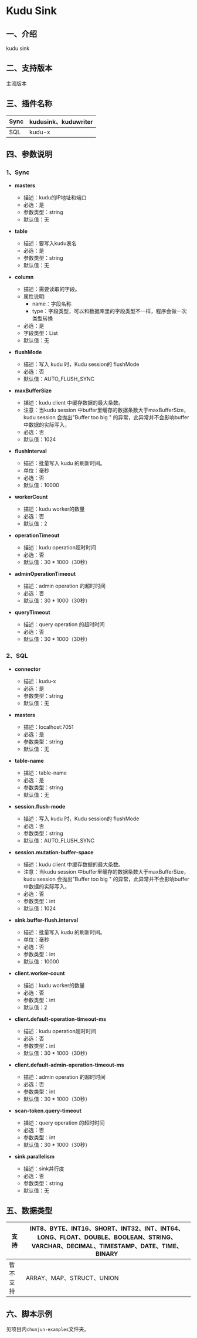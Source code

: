 # Kudu Sink

## 一、介绍

kudu sink

## 二、支持版本

主流版本

## 三、插件名称

| Sync | kudusink、kuduwriter |
| --- | --- |
| SQL | kudu-x |

## 四、参数说明

### 1、Sync

- **masters**
    - 描述：kudu的IP地址和端口
    - 必选：是
    - 参数类型：string
    - 默认值：无
      <br />

- **table**
    - 描述：要写入kudu表名
    - 必选：是
    - 参数类型：string
    - 默认值：无
      <br />

- **column**
    - 描述：需要读取的字段。
    - 属性说明:
        - name：字段名称
        - type：字段类型，可以和数据库里的字段类型不一样，程序会做一次类型转换
    - 必选：是
    - 字段类型：List
    - 默认值：无

- **flushMode**
    - 描述：写入 kudu 时，Kudu session的 flushMode
    - 必选：否
    - 默认值：AUTO_FLUSH_SYNC
      <br />

- **maxBufferSize**
    - 描述：kudu client 中缓存数据的最大条数。
    - 注意：当kudu session 中buffer里缓存的数据条数大于maxBufferSize，kudu session 会抛出"Buffer too big " 的异常，此异常并不会影响buffer中数据的实际写入，
    - 必选：否
    - 默认值：1024
      <br />

- **flushInterval**
    - 描述：批量写入 kudu 的刷新时间。
    - 单位：毫秒
    - 必选：否
    - 默认值：10000
      <br />

- **workerCount**
    - 描述：kudu worker的数量
    - 必选：否
    - 默认值：2
      <br />

- **operationTimeout**
    - 描述：kudu operation超时时间
    - 必选：否
    - 默认值：30 * 1000（30秒）
      <br />

- **adminOperationTimeout**
    - 描述：admin operation 的超时时间
    - 必选：否
    - 默认值：30 * 1000（30秒）
      <br />

- **queryTimeout**
    - 描述：query operation 的超时时间
    - 必选：否
    - 默认值：30 * 1000（30秒）
      <br />

### 2、SQL

- **connector**
    - 描述：kudu-x
    - 必选：是
    - 参数类型：string
    - 默认值：无
      <br />

- **masters**
    - 描述：localhost:7051
    - 必选：是
    - 参数类型：string
    - 默认值：无
      <br />

- **table-name**
    - 描述：table-name
    - 必选：是
    - 参数类型：string
    - 默认值：无
      <br />

- **session.flush-mode**
    - 描述：写入 kudu 时，Kudu session的 flushMode
    - 必选：否
    - 参数类型：string
    - 默认值：AUTO_FLUSH_SYNC
      <br />

- **session.mutation-buffer-space**
    - 描述：kudu client 中缓存数据的最大条数。
    - 注意：当kudu session 中buffer里缓存的数据条数大于maxBufferSize，kudu session 会抛出"Buffer too big " 的异常，此异常并不会影响buffer中数据的实际写入，
    - 必选：否
    - 参数类型：int
    - 默认值：1024
      <br />

- **sink.buffer-flush.interval**
    - 描述：批量写入 kudu 的刷新时间。
    - 单位：毫秒
    - 必选：否
    - 参数类型：int 
    - 默认值：10000
      <br />

- **client.worker-count**
    - 描述：kudu worker的数量
    - 必选：否
    - 参数类型：int
    - 默认值：2
      <br />

- **client.default-operation-timeout-ms**
    - 描述：kudu operation超时时间
    - 必选：否
    - 参数类型：int
    - 默认值：30 * 1000（30秒）
      <br />

- **client.default-admin-operation-timeout-ms**
    - 描述：admin operation 的超时时间
    - 必选：否
    - 参数类型：int
    - 默认值：30 * 1000（30秒）
      <br />

- **scan-token.query-timeout**
    - 描述：query operation 的超时时间
    - 必选：否
    - 参数类型：int
    - 默认值：30 * 1000（30秒）
      <br />

- **sink.parallelism**
    - 描述：sink并行度
    - 必选：否
    - 参数类型：string
    - 默认值：无
      <br />

## 五、数据类型

| 支持 | INT8、BYTE、INT16、SHORT、INT32、INT、INT64、LONG、FLOAT、DOUBLE、BOOLEAN、STRING、VARCHAR、DECIMAL、TIMESTAMP、DATE、TIME、BINARY |
| --- | --- |
| 暂不支持 | ARRAY、MAP、STRUCT、UNION |

## 六、脚本示例

见项目内`chunjun-examples`文件夹。
